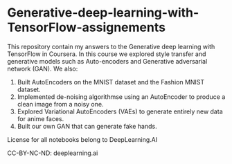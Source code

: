 # Generative-deep-learning-with-TensorFlow-assignements

This repository contain my answers to the Generative deep learning with TensorFlow in Coursera. In this course we explored style transfer and generative models such as Auto-encoders and Generative adversarial network (GAN). We also:

1) Built AutoEncoders on the MNIST dataset and the Fashion MNIST dataset.
2) Implemented de-noising algorithmse using an AutoEncoder to produce a clean image from a noisy one.
3) Explored Variational AutoEncoders (VAEs) to generate entirely new data for anime faces. 
4) Built our own GAN that can generate fake hands.

License for all notebooks belong to DeepLearning.AI 

CC-BY-NC-ND: deeplearning.ai
